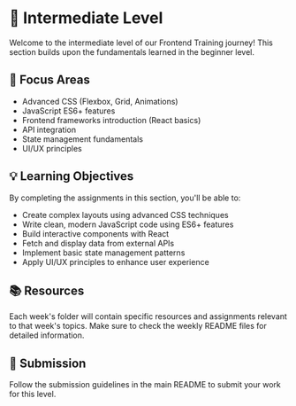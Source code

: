 # 🚀 Intermediate Level

Welcome to the intermediate level of our Frontend Training journey! This section builds upon the fundamentals learned in the beginner level.

## 🎯 Focus Areas

- Advanced CSS (Flexbox, Grid, Animations)
- JavaScript ES6+ features
- Frontend frameworks introduction (React basics)
- API integration
- State management fundamentals
- UI/UX principles

## 💡 Learning Objectives

By completing the assignments in this section, you'll be able to:

- Create complex layouts using advanced CSS techniques
- Write clean, modern JavaScript code using ES6+ features
- Build interactive components with React
- Fetch and display data from external APIs
- Implement basic state management patterns
- Apply UI/UX principles to enhance user experience

## 📚 Resources

Each week's folder will contain specific resources and assignments relevant to that week's topics. Make sure to check the weekly README files for detailed information.

## 📝 Submission

Follow the submission guidelines in the main README to submit your work for this level.
